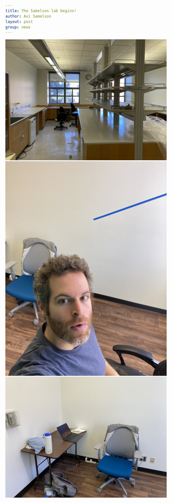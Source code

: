 ```yaml
---
title: The Samelson lab begins!
author: Avi Samelson
layout: post
group: news
---
```

 <img src="/static/img/news/day-1-3.jpeg" alt="Lab construction is almost done!" class="img-fluid">
 <img src="/static/img/news/day-1-1.jpeg" alt="Working in the office during construction" class="img-fluid">
 <img src="/static/img/news/day-1-2.jpeg" alt="Working in the office during construction" class="img-fluid">
 
